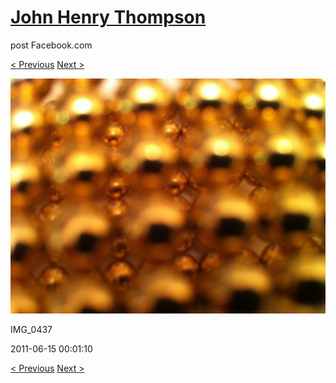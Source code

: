 # [John Henry Thompson](../README.md)
post Facebook.com

[< Previous](2011-06-15-3.md) [Next >](2011-06-15-5.md)

[![](../media/2011-06-15/Magnetic-Balls-IMG_0437.jpg)](../README.md)

IMG_0437

2011-06-15 00:01:10

[< Previous](2011-06-15-3.md) [Next >](2011-06-15-5.md)